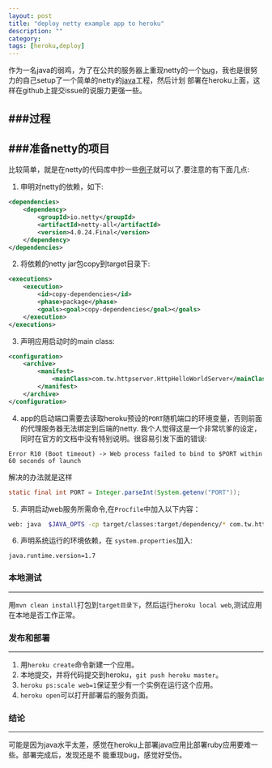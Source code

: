 ```yaml
---
layout: post
title: "deploy netty example app to heroku"
description: ""
category:
tags: [heroku,deploy]
---
```



作为一名java的弱鸡，为了在公共的服务器上重现netty的一个[bug](http://iambowen.github.io/2015/08/25/tracing-and-production-bug-about-netty/)，我也是很努力的自己setup了一个简单的netty的[java](https://github.com/iambowen/netty-example)工程，然后计划
部署在heroku上面，这样在github上提交issue的说服力更强一些。

###过程
----

###准备netty的项目
----

比较简单，就是在netty的代码库中抄一些[例子](https://github.com/netty/netty/tree/master/example/src/main/java/io/netty/example)就可以了.要注意的有下面几点:

1. 申明对netty的依赖，如下:

```xml
<dependencies>
    <dependency>
        <groupId>io.netty</groupId>
        <artifactId>netty-all</artifactId>
        <version>4.0.24.Final</version>
    </dependency>
</dependencies>
```

2. 将依赖的netty jar包copy到target目录下:

```xml
<executions>
    <execution>
        <id>copy-dependencies</id>
        <phase>package</phase>
        <goals><goal>copy-dependencies</goal></goals>
    </execution>
</executions>
```
3. 声明应用启动时的main class:

```xml
<configuration>
    <archive>
        <manifest>
            <mainClass>com.tw.httpserver.HttpHelloWorldServer</mainClass>
        </manifest>
    </archive>
</configuration>
```
4. app的启动端口需要去读取heroku预设的`PORT`随机端口的环境变量，否则前面的代理服务器无法绑定到后端的netty.
我个人觉得这是一个非常坑爹的设定，同时在官方的文档中没有特别说明。很容易引发下面的错误:

```
Error R10 (Boot timeout) -> Web process failed to bind to $PORT within 60 seconds of launch
```
解决的办法就是这样

```java
static final int PORT = Integer.parseInt(System.getenv("PORT"));
```
5. 声明启动web服务所需命令,在`Procfile`中加入以下内容：

```bash
web: java  $JAVA_OPTS -cp target/classes:target/dependency/* com.tw.httpserver.HttpHelloWorldServer
```

6. 声明系统运行的环境依赖，在 `system.properties`加入:

```
java.runtime.version=1.7
```

### 本地测试
-----

用`mvn clean install`打包到`target目录下`，然后运行`heroku local web`,测试应用在本地是否工作正常。

### 发布和部署
-----

1. 用`heroku create`命令新建一个应用。
2. 本地提交，并将代码提交到heroku，`git push heroku master`。
3. `heroku ps:scale web=1`保证至少有一个实例在运行这个应用。
4. `heroku open`可以打开部署后的服务页面。

### 结论
----
可能是因为java水平太差，感觉在heroku上部署java应用比部署ruby应用要难一些。部署完成后，发现还是不
能重现bug，感觉好受伤。
